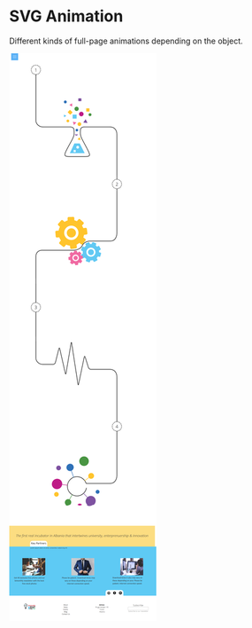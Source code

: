 # SVG Animation

Different kinds of full-page animations depending on the object.

![](img/preview/show.png)

